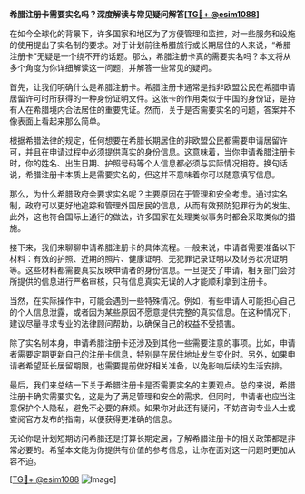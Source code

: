 **希腊注册卡需要实名吗？深度解读与常见疑问解答[[TG💪+ @esim1088](https://t.me/s/esim1088)]**

在如今全球化的背景下，许多国家和地区为了方便管理和监控，对一些服务和设施的使用提出了实名制的要求。对于计划前往希腊旅行或长期居住的人来说，“希腊注册卡”无疑是一个绕不开的话题。那么，希腊注册卡真的需要实名吗？本文将从多个角度为你详细解读这一问题，并解答一些常见的疑问。

首先，让我们明确什么是希腊注册卡。希腊注册卡通常是指非欧盟公民在希腊申请居留许可时所获得的一种身份证明文件。这张卡的作用类似于中国的身份证，是持有人在希腊境内合法居住的重要凭证。然而，关于是否需要实名的问题，答案并不像表面上看起来那么简单。

根据希腊法律的规定，任何想要在希腊长期居住的非欧盟公民都需要申请居留许可，并且在申请过程中必须提供真实的身份信息。这意味着，当你申请希腊注册卡时，你的姓名、出生日期、护照号码等个人信息都必须与实际情况相符。换句话说，希腊注册卡本质上是需要实名的，但这并不意味着你可以随意填写信息。

那么，为什么希腊政府会要求实名呢？主要原因在于管理和安全考虑。通过实名制，政府可以更好地追踪和管理外国居民的信息，从而有效预防犯罪行为的发生。此外，这也符合国际上通行的做法，许多国家在处理类似事务时都会采取类似的措施。

接下来，我们来聊聊申请希腊注册卡的具体流程。一般来说，申请者需要准备以下材料：有效的护照、近期的照片、健康证明、无犯罪记录证明以及财务状况证明等。这些材料都需要真实反映申请者的身份信息。一旦提交了申请，相关部门会对所提供的信息进行严格审核，只有信息真实无误的人才能顺利拿到注册卡。

当然，在实际操作中，可能会遇到一些特殊情况。例如，有些申请人可能担心自己的个人信息泄露，或者因为某些原因不愿意提供完整的真实信息。在这种情况下，建议尽量寻求专业的法律顾问帮助，以确保自己的权益不受损害。

除了实名制本身，申请希腊注册卡还涉及到其他一些需要注意的事项。比如，申请者需要定期更新自己的注册卡信息，特别是在居住地址发生变化时。另外，如果申请者希望延长居留期限，也需要提前做好相关准备，以免影响后续的生活安排。

最后，我们来总结一下关于希腊注册卡是否需要实名的主要观点。总的来说，希腊注册卡确实需要实名，这是为了满足管理和安全的需求。但同时，申请者也应当注意保护个人隐私，避免不必要的麻烦。如果你对此还有疑问，不妨咨询专业人士或查阅官方发布的指南，以便获得更准确的信息。

无论你是计划短期访问希腊还是打算长期定居，了解希腊注册卡的相关政策都是非常必要的。希望本文能为你提供有价值的参考信息，让你在面对这一问题时更加从容不迫。

[[TG💪+ @esim1088](https://t.me/s/esim1088) ![Image](https://i.postimg.cc/4NQfJmqS/Snipaste-2025-05-13-00-14-12.png)]